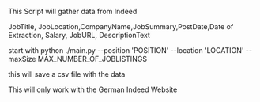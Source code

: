 This Script will gather data from Indeed

JobTitle, JobLocation,CompanyName,JobSummary,PostDate,Date of Extraction, Salary, JobURL, DescriptionText

start with
python ./main.py --position 'POSITION' --location 'LOCATION' --maxSize MAX_NUMBER_OF_JOBLISTINGS

this will save a csv file with the data

This will only work with the German Indeed Website
